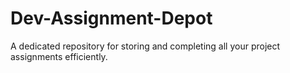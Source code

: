 # Dev-Assignment-Depot
A dedicated repository for storing and completing all your project assignments efficiently.
